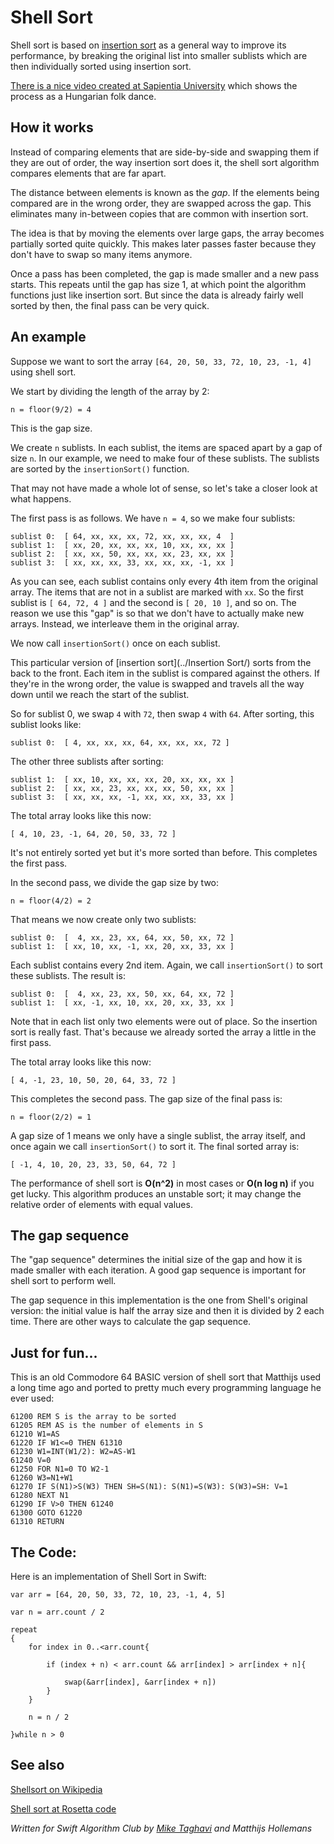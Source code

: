 # Shell Sort

Shell sort is based on [insertion sort](../Insertion%20Sort/) as a general way to improve its performance, by breaking the original list into smaller sublists which are then individually sorted using insertion sort.

[There is a nice video created at Sapientia University](https://www.youtube.com/watch?v=CmPA7zE8mx0) which shows the process as a Hungarian folk dance.

## How it works

Instead of comparing elements that are side-by-side and swapping them if they are out of order, the way insertion sort does it, the shell sort algorithm compares elements that are far apart.

The distance between elements is known as the *gap*. If the elements being compared are in the wrong order, they are swapped across the gap. This eliminates many in-between copies that are common with insertion sort.

The idea is that by moving the elements over large gaps, the array becomes partially sorted quite quickly. This makes later passes faster because they don't have to swap so many items anymore.

Once a pass has been completed, the gap is made smaller and a new pass starts.  This repeats until the gap has size 1, at which point the algorithm functions just like  insertion sort. But since the data is already fairly well sorted by then, the final pass can be very quick.

## An example

Suppose we want to sort the array `[64, 20, 50, 33, 72, 10, 23, -1, 4]` using shell sort.

We start by dividing the length of the array by 2:

    n = floor(9/2) = 4

This is the gap size.

We create `n` sublists. In each sublist, the items are spaced apart by a gap of size `n`. In our example, we need to make four of these sublists. The sublists are sorted by the `insertionSort()` function.

That may not have made a whole lot of sense, so let's take a closer look at what happens.

The first pass is as follows. We have `n = 4`, so we make four sublists:

	sublist 0:  [ 64, xx, xx, xx, 72, xx, xx, xx, 4  ]
	sublist 1:  [ xx, 20, xx, xx, xx, 10, xx, xx, xx ]
	sublist 2:  [ xx, xx, 50, xx, xx, xx, 23, xx, xx ]
	sublist 3:  [ xx, xx, xx, 33, xx, xx, xx, -1, xx ]

As you can see, each sublist contains only every 4th item from the original array. The items that are not in a sublist are marked with `xx`. So the first sublist is `[ 64, 72, 4 ]` and the second is `[ 20, 10 ]`, and so on. The reason we use this "gap" is so that we don't have to actually make new arrays. Instead, we interleave them in the original array.

We now call `insertionSort()` once on each sublist.

This particular version of [insertion sort](../Insertion Sort/) sorts from the back to the front. Each item in the sublist is compared against the others. If they're in the wrong order, the value is swapped and travels all the way down until we reach the start of the sublist.

So for sublist 0, we swap `4` with `72`, then swap `4` with `64`. After sorting, this sublist looks like:

    sublist 0:  [ 4, xx, xx, xx, 64, xx, xx, xx, 72 ]

The other three sublists after sorting:

	sublist 1:  [ xx, 10, xx, xx, xx, 20, xx, xx, xx ]
	sublist 2:  [ xx, xx, 23, xx, xx, xx, 50, xx, xx ]
	sublist 3:  [ xx, xx, xx, -1, xx, xx, xx, 33, xx ]
    
The total array looks like this now:

	[ 4, 10, 23, -1, 64, 20, 50, 33, 72 ]

It's not entirely sorted yet but it's more sorted than before. This completes the first pass.

In the second pass, we divide the gap size by two:

	n = floor(4/2) = 2

That means we now create only two sublists:

	sublist 0:  [  4, xx, 23, xx, 64, xx, 50, xx, 72 ]
	sublist 1:  [ xx, 10, xx, -1, xx, 20, xx, 33, xx ]

Each sublist contains every 2nd item. Again, we call `insertionSort()` to sort these sublists. The result is:

	sublist 0:  [  4, xx, 23, xx, 50, xx, 64, xx, 72 ]
	sublist 1:  [ xx, -1, xx, 10, xx, 20, xx, 33, xx ]

Note that in each list only two elements were out of place. So the insertion sort is really fast. That's because we already sorted the array a little in the first pass.

The total array looks like this now:

	[ 4, -1, 23, 10, 50, 20, 64, 33, 72 ]

This completes the second pass. The gap size of the final pass is:

	n = floor(2/2) = 1

A gap size of 1 means we only have a single sublist, the array itself, and once again we call `insertionSort()` to sort it. The final sorted array is:

	[ -1, 4, 10, 20, 23, 33, 50, 64, 72 ]

The performance of shell sort is **O(n^2)** in most cases or **O(n log n)** if you get lucky. This algorithm produces an unstable sort; it may change the relative order of elements with equal values.
  
## The gap sequence

The "gap sequence" determines the initial size of the gap and how it is made smaller with each iteration. A good gap sequence is important for shell sort to perform well.

The gap sequence in this implementation is the one from Shell's original version: the initial value is half the array size and then it is divided by 2 each time. There are other ways to calculate the gap sequence.

## Just for fun...

This is an old Commodore 64 BASIC version of shell sort that Matthijs used a long time ago and ported to pretty much every programming language he ever used:

	61200 REM S is the array to be sorted
	61205 REM AS is the number of elements in S
	61210 W1=AS
	61220 IF W1<=0 THEN 61310
	61230 W1=INT(W1/2): W2=AS-W1
	61240 V=0
	61250 FOR N1=0 TO W2-1
	61260 W3=N1+W1
	61270 IF S(N1)>S(W3) THEN SH=S(N1): S(N1)=S(W3): S(W3)=SH: V=1
	61280 NEXT N1
	61290 IF V>0 THEN 61240
	61300 GOTO 61220
	61310 RETURN

## The Code:
Here is an implementation of Shell Sort in Swift:
```
var arr = [64, 20, 50, 33, 72, 10, 23, -1, 4, 5]

var n = arr.count / 2

repeat
{
    for index in 0..<arr.count{
        
        if (index + n) < arr.count && arr[index] > arr[index + n]{
        
            swap(&arr[index], &arr[index + n])
        }
    }
    
    n = n / 2
    
}while n > 0
```

## See also

[Shellsort on Wikipedia](https://en.wikipedia.org/wiki/Shellsort)

[Shell sort at Rosetta code](http://rosettacode.org/wiki/Sorting_algorithms/Shell_sort)

*Written for Swift Algorithm Club by [Mike Taghavi](https://github.com/mitghi) and Matthijs Hollemans*
